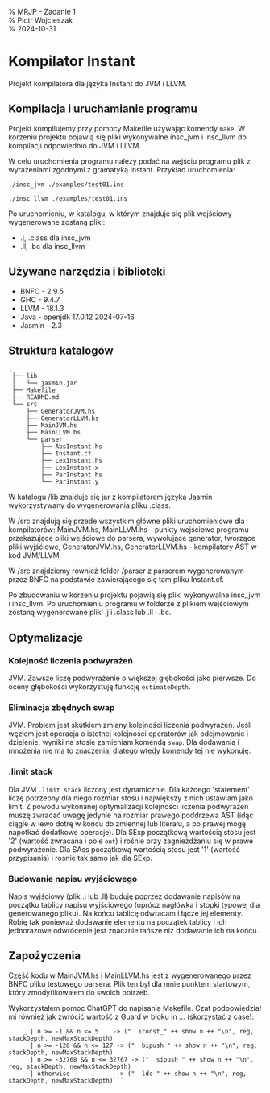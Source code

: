 % MRJP - Zadanie 1  
% Piotr Wojcieszak  
% 2024-10-31  

# Kompilator Instant
Projekt kompilatora dla języka Instant do JVM i LLVM.

## Kompilacja i uruchamianie programu
Projekt kompilujemy przy pomocy Makefile używając komendy `make`. W korzeniu projektu pojawią się pliki wykonywalne insc_jvm i insc_llvm do kompilacji odpowiednio do JVM i LLVM.

W celu uruchomienia programu należy podać na wejściu programu plik z wyrażeniami zgodnymi z gramatyką Instant. Przykład uruchomienia:

`./insc_jvm ./examples/test01.ins`

`./insc_llvm ./examples/test01.ins`

Po uruchomieniu, w katalogu, w którym znajduje się plik wejściowy wygenerowane zostaną pliki:
- .j, .class dla insc_jvm
- .ll, .bc dla insc_llvm 

## Używane narzędzia i biblioteki
 - BNFC - 2.9.5
 - GHC - 9.4.7
 - LLVM - 18.1.3
 - Java - openjdk 17.0.12 2024-07-16
 - Jasmin - 2.3

## Struktura katalogów
```
.
 ├── lib
 │   └── jasmin.jar
 ├── Makefile
 ├── README.md
 └── src
     ├── GeneratorJVM.hs
     ├── GeneratorLLVM.hs
     ├── MainJVM.hs
     ├── MainLLVM.hs
     └── parser
         ├── AbsInstant.hs
         ├── Instant.cf
         ├── LexInstant.hs
         ├── LexInstant.x
         ├── ParInstant.hs
         └── ParInstant.y
```


W katalogu /lib znajduje się jar z kompilatorem języka Jasmin wykorzystywany do wygenerowania pliku .class.

W /src znajdują się przede wszystkim główne pliki uruchomieniowe dla kompilatorów:
  MainJVM.hs, MainLLVM.hs - punkty wejściowe programu przekazujące pliki wejściowe do parsera, wywołujące generator, tworzące pliki wyjśćiowe,
  GeneratorJVM.hs, GeneratorLLVM.hs - kompilatory AST w kod JVM/LLVM.

W /src znajdziemy również folder /parser z parserem wygenerowanym przez BNFC na podstawie zawierającego się tam pliku Instant.cf. 

Po zbudowaniu w korzeniu projektu pojawią się pliki wykonywalne insc_jvm i insc_llvm. Po uruchomieniu programu w folderze z plikiem wejściowym zostaną wygenerowane pliki .j i .class lub .ll i .bc.

## Optymalizacje
### Kolejność liczenia podwyrażeń
JVM. Zawsze liczę podwyrażenie o większej głębokości jako pierwsze. Do oceny głębokości wykorzystuję funkcję `estimateDepth`.

### Eliminacja zbędnych swap
JVM. Problem jest skutkiem zmiany kolejności liczenia podwyrażeń. Jeśli węzłem jest operacja o istotnej kolejności operatorów jak odejmowanie i dzielenie, wyniki na stosie zamieniam komendą `swap`. Dla dodawania i mnożenia nie ma to znaczenia, dlatego wtedy komendy tej nie wykonuję.  

### .limit stack
Dla JVM `.limit stack` liczony jest dynamicznie. Dla każdego 'statement' liczę potrzebny dla niego rozmiar stosu i największy z nich ustawiam jako limit. Z powodu wykonanej optymalizacji kolejności liczenia podwyrażeń muszę zwracać uwagę jedynie na rozmiar prawego poddrzewa AST (idąc ciągle w lewo dotrę w końcu do zmiennej lub literału, a po prawej mogę napotkać dodatkowe operacje). Dla SExp początkową wartością stosu jest '2' (wartość zwracana i pole `out`) i rośnie przy zagnieżdżaniu się w prawe podwyrażenie. Dla SAss początkową wartością stosu jest '1' (wartość przypisania) i rośnie tak samo jak dla SExp.

### Budowanie napisu wyjściowego
Napis wyjściowy (plik .j lub .ll) buduję poprzez dodawanie napisów na początku tablicy napisu wyjściowego (oprócz nagłówka i stopki typowej dla generowanego pliku). Na końcu tablicę odwracam i łącze jej elementy. Robię tak ponieważ dodawanie elementu na początek tablicy i ich jednorazowe odwrócenie jest znacznie tańsze niż dodawanie ich na końcu.

## Zapożyczenia
Część kodu w MainJVM.hs i MainLLVM.hs jest z wygenerowanego przez BNFC pliku testowego parsera. Plik ten był dla mnie punktem startowym, który zmodyfikowałem do swoich potrzeb.

Wykorzystałem pomoc ChatGPT do napisania Makefile. Czat podpowiedział mi również jak zwrócić wartość z Guard w bloku in ... (skorzystać z case):

  ```in case () of
      _ | n >= -1 && n <= 5    -> ("  iconst_" ++ show n ++ "\n", reg, stackDepth, newMaxStackDepth)
        | n >= -128 && n <= 127 -> ("  bipush " ++ show n ++ "\n", reg, stackDepth, newMaxStackDepth)
        | n >= -32768 && n <= 32767 -> ("  sipush " ++ show n ++ "\n", reg, stackDepth, newMaxStackDepth)
        | otherwise             -> ("  ldc " ++ show n ++ "\n", reg, stackDepth, newMaxStackDepth)```

